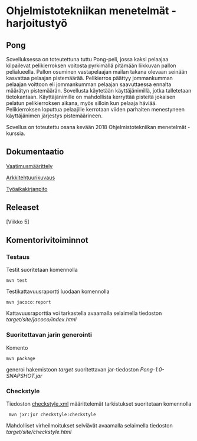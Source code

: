 # Ohjelmistotekniikan menetelmät - harjoitustyö

## Pong

Sovelluksessa on toteutettuna tuttu Pong-peli, jossa kaksi pelaajaa kilpailevat pelikierroksen voitosta pyrkimällä pitämään liikkuvan pallon pelialueella. Pallon osuminen vastapelaajan mailan takana olevaan seinään kasvattaa pelaajan pistemäärää. Pelikierros päättyy jommankumman pelaajan voittoon eli jommankumman pelaajan saavuttaessa ennalta määrätyn pistemäärän. Sovellusta käytetään käyttäjänimillä, jotka talletetaan tietokantaan. Käyttäjänimille on mahdollista kerryttää pisteitä jokaisen pelatun pelikierroksen aikana, myös silloin kun pelaaja häviää. Pelikierroksen loputtua pelaajille kerrotaan viiden parhaiten menestyneen käyttäjänimen järjestys pistemäärineen.

Sovellus on toteutettu osana kevään 2018 Ohjelmistotekniikan menetelmät -kurssia.

## Dokumentaatio

[Vaatimusmäärittely](https://github.com/heidihas/otm-harjoitustyo/blob/master/dokumentaatio/vaatimusmaarittely.md)

[Arkkitehtuurikuvaus](https://github.com/heidihas/otm-harjoitustyo/blob/master/dokumentaatio/arkkitehtuuri.md)

[Työaikakirjanpito](https://github.com/heidihas/otm-harjoitustyo/blob/master/dokumentaatio/tuntikirjanpito.md)

## Releaset

[Viikko 5]

## Komentorivitoiminnot

### Testaus

Testit suoritetaan komennolla

```
mvn test
```

Testikattavuusraportti luodaan komennolla

```
mvn jacoco:report
```

Kattavuusraporttia voi tarkastella avaamalla selaimella tiedoston _target/site/jacoco/index.html_

### Suoritettavan jarin generointi

Komento

```
mvn package
```

generoi hakemistoon _target_ suoritettavan jar-tiedoston _Pong-1.0-SNAPSHOT.jar_

### Checkstyle

Tiedoston [checkstyle.xml](https://github.com/heidihas/otm-harjoitustyo/blob/master/Pong/checkstyle.xml) määrittelemät tarkistukset suoritetaan komennolla

```
 mvn jxr:jxr checkstyle:checkstyle
```

Mahdolliset virheilmoitukset selviävät avaamalla selaimella tiedoston _target/site/checkstyle.html_

